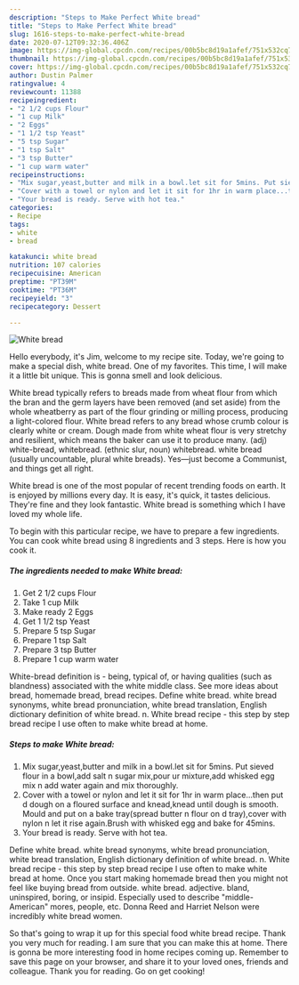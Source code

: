 ```yaml
---
description: "Steps to Make Perfect White bread"
title: "Steps to Make Perfect White bread"
slug: 1616-steps-to-make-perfect-white-bread
date: 2020-07-12T09:32:36.406Z
image: https://img-global.cpcdn.com/recipes/00b5bc8d19a1afef/751x532cq70/white-bread-recipe-main-photo.jpg
thumbnail: https://img-global.cpcdn.com/recipes/00b5bc8d19a1afef/751x532cq70/white-bread-recipe-main-photo.jpg
cover: https://img-global.cpcdn.com/recipes/00b5bc8d19a1afef/751x532cq70/white-bread-recipe-main-photo.jpg
author: Dustin Palmer
ratingvalue: 4
reviewcount: 11388
recipeingredient:
- "2 1/2 cups Flour"
- "1 cup Milk"
- "2 Eggs"
- "1 1/2 tsp Yeast"
- "5 tsp Sugar"
- "1 tsp Salt"
- "3 tsp Butter"
- "1 cup warm water"
recipeinstructions:
- "Mix sugar,yeast,butter and milk in a bowl.let sit for 5mins. Put sieved flour in a bowl,add salt n sugar mix,pour ur mixture,add whisked egg mix n add water again and mix thoroughly."
- "Cover with a towel or nylon and let it sit for 1hr in warm place...then put d dough on a floured surface and knead,knead until dough is smooth. Mould and put on a bake tray(spread butter n flour on d tray),cover with nylon n let it rise again.Brush with whisked egg and bake for 45mins."
- "Your bread is ready. Serve with hot tea."
categories:
- Recipe
tags:
- white
- bread

katakunci: white bread 
nutrition: 107 calories
recipecuisine: American
preptime: "PT39M"
cooktime: "PT36M"
recipeyield: "3"
recipecategory: Dessert

---
```



![White bread](https://img-global.cpcdn.com/recipes/00b5bc8d19a1afef/751x532cq70/white-bread-recipe-main-photo.jpg)

Hello everybody, it's Jim, welcome to my recipe site. Today, we're going to make a special dish, white bread. One of my favorites. This time, I will make it a little bit unique. This is gonna smell and look delicious.

White bread typically refers to breads made from wheat flour from which the bran and the germ layers have been removed (and set aside) from the whole wheatberry as part of the flour grinding or milling process, producing a light-colored flour. White bread refers to any bread whose crumb colour is clearly white or cream. Dough made from white wheat flour is very stretchy and resilient, which means the baker can use it to produce many. (adj) white-bread, whitebread. (ethnic slur, noun) whitebread. white bread (usually uncountable, plural white breads). Yes—just become a Communist, and things get all right.

White bread is one of the most popular of recent trending foods on earth. It is enjoyed by millions every day. It is easy, it's quick, it tastes delicious. They're fine and they look fantastic. White bread is something which I have loved my whole life.


To begin with this particular recipe, we have to prepare a few ingredients. You can cook white bread using 8 ingredients and 3 steps. Here is how you cook it.

<!--inarticleads1-->

##### The ingredients needed to make White bread:

1. Get 2 1/2 cups Flour
1. Take 1 cup Milk
1. Make ready 2 Eggs
1. Get 1 1/2 tsp Yeast
1. Prepare 5 tsp Sugar
1. Prepare 1 tsp Salt
1. Prepare 3 tsp Butter
1. Prepare 1 cup warm water


White-bread definition is - being, typical of, or having qualities (such as blandness) associated with the white middle class. See more ideas about bread, homemade bread, bread recipes. Define white bread. white bread synonyms, white bread pronunciation, white bread translation, English dictionary definition of white bread. n. White bread recipe - this step by step bread recipe I use often to make white bread at home. 

<!--inarticleads2-->

##### Steps to make White bread:

1. Mix sugar,yeast,butter and milk in a bowl.let sit for 5mins. Put sieved flour in a bowl,add salt n sugar mix,pour ur mixture,add whisked egg mix n add water again and mix thoroughly.
1. Cover with a towel or nylon and let it sit for 1hr in warm place...then put d dough on a floured surface and knead,knead until dough is smooth. Mould and put on a bake tray(spread butter n flour on d tray),cover with nylon n let it rise again.Brush with whisked egg and bake for 45mins.
1. Your bread is ready. Serve with hot tea.


Define white bread. white bread synonyms, white bread pronunciation, white bread translation, English dictionary definition of white bread. n. White bread recipe - this step by step bread recipe I use often to make white bread at home. Once you start making homemade bread then you might not feel like buying bread from outside. white bread. adjective. bland, uninspired, boring, or insipid. Especially used to describe &#34;middle-American&#34; mores, people, etc. Donna Reed and Harriet Nelson were incredibly white bread women. 

So that's going to wrap it up for this special food white bread recipe. Thank you very much for reading. I am sure that you can make this at home. There is gonna be more interesting food in home recipes coming up. Remember to save this page on your browser, and share it to your loved ones, friends and colleague. Thank you for reading. Go on get cooking!
